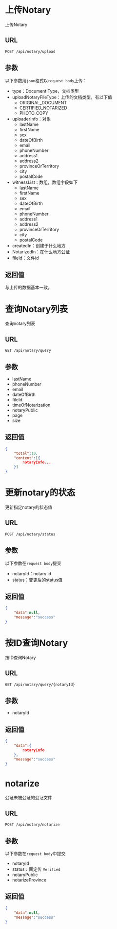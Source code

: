 # 上传Notary

上传Notary

## URL

```http
POST /api/notary/upload
```

## 参数

以下参数用`json`格式以`request body`上传：

- type：Document Type，文档类型
- uploadNotaryFileType：上传的文档类型，有以下值
  - ORIGINAL_DOCUMENT
  - CERTIFIED_NOTARIZED
  - PHOTO_COPY
- uploaderInfo：对象
  - lastName
  - firstName
  - sex
  - dateOfBirth
  - email
  - phoneNumber
  - address1
  - address2
  - provinceOrTerritory
  - city
  - postalCode
- witnessList：数组，数组字段如下
  - lastName
  - firstName
  - sex
  - dateOfBirth
  - email
  - phoneNumber
  - address1
  - address2
  - provinceOrTerritory
  - city
  - postalCode
- createdIn：创建于什么地方
- NotarizedIn：在什么地方公证
- fileId：文件id

## 返回值

与上传的数据基本一致。

# 查询Notary列表

查询notary列表

## URL

```http
GET /api/notary/query
```

## 参数

- lastName
- phoneNumber
- email
- dateOfBirth
- fileId
- timeOfNotarization
- notaryPublic
- page
- size

## 返回值

```json
{
    "total":10,
    "content":[{
        notaryInfo...
    }]
}
```

# 更新notary的状态

更新指定notary的状态值

## URL

```http
POST /api/notary/status
```

## 参数

以下参数在`request body`提交

- notaryId：notary id
- status：变更后的status值

## 返回值

```json
{
    "data":null,
    "message":"success"
}
```



# 按ID查询Notary

按ID查询Notary

## URL

```http
GET /api/notary/query/{notaryId}
```

## 参数

- notaryId

## 返回值

```json
{
    "data":{
        notaryInfo
    },
    "message":"success"
}
```

# notarize

公证未被公证的公证文件

## URL

```
POST /api/notary/notarize
```

## 参数

以下参数在`request body`中提交

- notaryId
- status：固定传 `Verified`
- notaryPublic
- notarizeProvince

## 返回值

```json
{
    "data":null,
    "message":"success"
}
```

